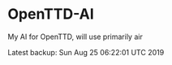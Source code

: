 # OpenTTD-AI
My AI for OpenTTD, will use primarily air

Latest backup: Sun Aug 25 06:22:01 UTC 2019
